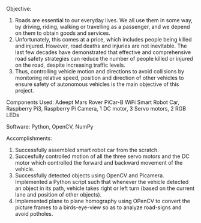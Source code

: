 Objective:
  1. Roads are essential to our everyday lives. We all use them in some way, by driving, riding, walking or travelling as a passenger, 
     and we depend on them to obtain goods and services.
  2. Unfortunately, this comes at a price, which includes people being killed and injured. However, road deaths and injuries are not inevitable. The last few decades have demonstrated that effective and comprehensive road safety strategies can reduce the number of      people killed or injured on the road, despite increasing traffic levels.
  3. Thus, controlling vehicle motion and directions to avoid collisions by monitoring relative speed, position and direction of other        vehicles to ensure safety of autonomous vehicles is the main objective of this project.

Components Used:
  Adeept Mars Rover PiCar-B WiFi Smart Robot Car, Raspberry Pi3, Raspberry Pi Camera, 1 DC motor, 3 Servo motors, 2 RGB LEDs

Software:
  Python,
  OpenCV,
  NumPy

 Accomplishments:
 1. Successfully assembled smart robot car from the scratch.
 2. Succesfully controlled motion of all the three servo motors and the DC motor which controlled the forward and backward movement
    of the vehicle. 
 3. Successfully detected objects using OpenCV and Picamera. Implemented a Python script such that whenever the vehicle detected an
    object in its path, vehicle takes right or left turn (based on the current lane and position of other objects).
 4. Implemented plane to plane homography using OPenCV to convert the picture frames to a birds-eye-view so as to analyze road-signs
    and avoid potholes.
 
 
 



